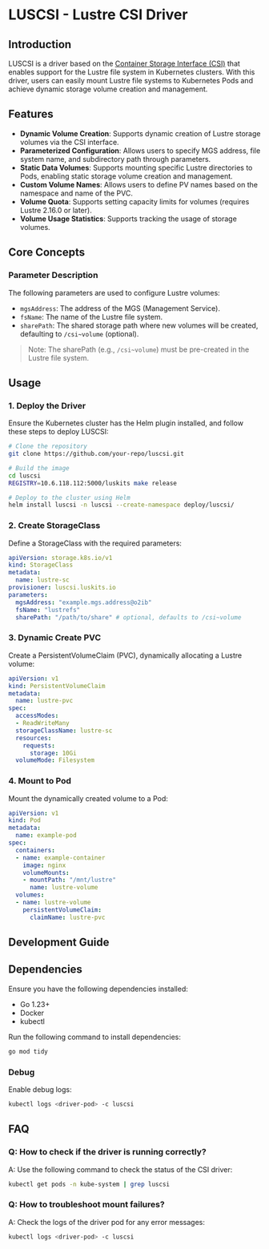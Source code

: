 # LUSCSI - Lustre CSI Driver

## Introduction
LUSCSI is a driver based on the [Container Storage Interface (CSI)](https://github.com/container-storage-interface/spec)
that enables support for the Lustre file system in Kubernetes clusters. With this driver, users can easily mount Lustre file systems
to Kubernetes Pods and achieve dynamic storage volume creation and management.

## Features
- **Dynamic Volume Creation**: Supports dynamic creation of Lustre storage volumes via the CSI interface.
- **Parameterized Configuration**: Allows users to specify MGS address, file system name, and subdirectory path through parameters.
- **Static Data Volumes**: Supports mounting specific Lustre directories to Pods, enabling static storage volume creation and management.
- **Custom Volume Names**: Allows users to define PV names based on the namespace and name of the PVC.
- **Volume Quota**: Supports setting capacity limits for volumes (requires Lustre 2.16.0 or later).
- **Volume Usage Statistics**: Supports tracking the usage of storage volumes.

## Core Concepts
### Parameter Description
The following parameters are used to configure Lustre volumes:
- `mgsAddress`: The address of the MGS (Management Service).
- `fsName`: The name of the Lustre file system.
- `sharePath`: The shared storage path where new volumes will be created, defaulting to `/csi~volume` (optional).
> Note: The sharePath (e.g., `/csi~volume`) must be pre-created in the Lustre file system.

## Usage

### 1. Deploy the Driver
Ensure the Kubernetes cluster has the Helm plugin installed, and follow these steps to deploy LUSCSI:

```bash
# Clone the repository
git clone https://github.com/your-repo/luscsi.git

# Build the image
cd luscsi
REGISTRY=10.6.118.112:5000/luskits make release

# Deploy to the cluster using Helm
helm install luscsi -n luscsi --create-namespace deploy/luscsi/
```

### 2. Create StorageClass
Define a StorageClass with the required parameters:

```yaml
apiVersion: storage.k8s.io/v1
kind: StorageClass
metadata:
  name: lustre-sc
provisioner: luscsi.luskits.io
parameters:
  mgsAddress: "example.mgs.address@o2ib"
  fsName: "lustrefs"
  sharePath: "/path/to/share" # optional, defaults to /csi~volume
```
### 3. Dynamic Create PVC
Create a PersistentVolumeClaim (PVC), dynamically allocating a Lustre volume:

```yaml
apiVersion: v1
kind: PersistentVolumeClaim
metadata:
  name: lustre-pvc
spec:
  accessModes:
  - ReadWriteMany
  storageClassName: lustre-sc
  resources:
    requests:
      storage: 10Gi
  volumeMode: Filesystem
```

### 4. Mount to Pod
Mount the dynamically created volume to a Pod:

```yaml
apiVersion: v1
kind: Pod
metadata:
  name: example-pod
spec:
  containers:
  - name: example-container
    image: nginx
    volumeMounts:
    - mountPath: "/mnt/lustre"
      name: lustre-volume
  volumes:
  - name: lustre-volume
    persistentVolumeClaim:
      claimName: lustre-pvc
```

## Development Guide
## Dependencies
Ensure you have the following dependencies installed:
- Go 1.23+
- Docker
- kubectl

Run the following command to install dependencies:
```bash
go mod tidy
```

### Debug
Enable debug logs:
```bash
kubectl logs <driver-pod> -c luscsi
```
## FAQ
### Q: How to check if the driver is running correctly?
A: Use the following command to check the status of the CSI driver:

```bash
kubectl get pods -n kube-system | grep luscsi
````

### Q: How to troubleshoot mount failures?
A: Check the logs of the driver pod for any error messages:

```bash
kubectl logs <driver-pod> -c luscsi
```